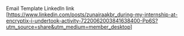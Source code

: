 Email Template LinkedIn link
[https://www.linkedin.com/posts/zunairaakbr_during-my-internship-at-encryptix-i-undertook-activity-7220062003841638400-Pp6S?utm_source=share&utm_medium=member_desktop]
